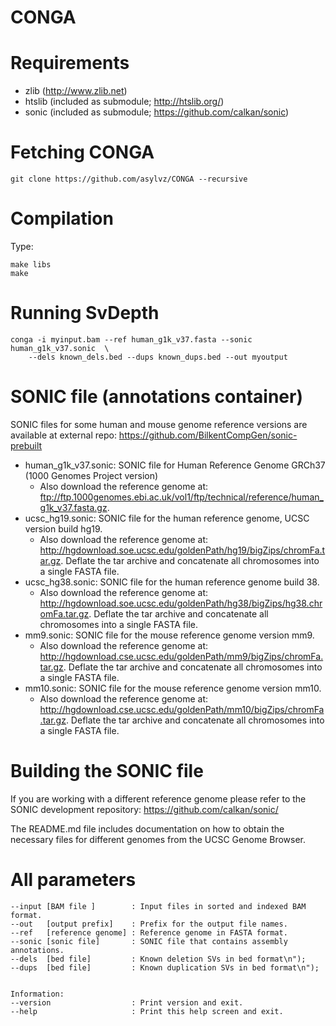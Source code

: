 CONGA
======


Requirements
============

 * zlib   (http://www.zlib.net)
 * htslib (included as submodule; http://htslib.org/)
 * sonic  (included as submodule; https://github.com/calkan/sonic)

Fetching CONGA
===============

	git clone https://github.com/asylvz/CONGA --recursive

Compilation
===========

Type:

	make libs
	make

Running SvDepth
===========================

	conga -i myinput.bam --ref human_g1k_v37.fasta --sonic human_g1k_v37.sonic  \
		--dels known_dels.bed --dups known_dups.bed --out myoutput


SONIC file (annotations container)
==================================

SONIC files for some human and mouse genome reference versions are available at external repo: https://github.com/BilkentCompGen/sonic-prebuilt

 * human_g1k_v37.sonic: SONIC file for Human Reference Genome GRCh37 (1000 Genomes Project version)
	* Also download the reference genome at: ftp://ftp.1000genomes.ebi.ac.uk/vol1/ftp/technical/reference/human_g1k_v37.fasta.gz. 
 * ucsc_hg19.sonic: SONIC file for the human reference genome, UCSC version build hg19.
	* Also download the reference genome at: http://hgdownload.soe.ucsc.edu/goldenPath/hg19/bigZips/chromFa.tar.gz. Deflate the tar archive and concatenate all chromosomes into a single FASTA file.
 * ucsc_hg38.sonic: SONIC file for the human reference genome build 38.
	* Also download the reference genome at: http://hgdownload.soe.ucsc.edu/goldenPath/hg38/bigZips/hg38.chromFa.tar.gz. Deflate the tar archive and concatenate all chromosomes into a single FASTA file.
 * mm9.sonic: SONIC file for the mouse reference genome version mm9.
	* Also download the reference genome at: http://hgdownload.cse.ucsc.edu/goldenPath/mm9/bigZips/chromFa.tar.gz. Deflate the tar archive and concatenate all chromosomes into a single FASTA file.
 * mm10.sonic: SONIC file for the mouse reference genome version mm10.
	* Also download the reference genome at: http://hgdownload.cse.ucsc.edu/goldenPath/mm10/bigZips/chromFa.tar.gz. Deflate the tar archive and concatenate all chromosomes into a single FASTA file.

Building the SONIC file
=======================

If you are working with a different reference genome please refer to the SONIC development repository: https://github.com/calkan/sonic/

The README.md file includes documentation on how to obtain the necessary files for different genomes from the UCSC Genome Browser.


All parameters
==============

	--input [BAM file ]        : Input files in sorted and indexed BAM format.
	--out   [output prefix]    : Prefix for the output file names.
	--ref   [reference genome] : Reference genome in FASTA format.
	--sonic [sonic file]       : SONIC file that contains assembly annotations.
	--dels  [bed file]         : Known deletion SVs in bed format\n");
	--dups  [bed file]         : Known duplication SVs in bed format\n");

	
	Information:
	--version                  : Print version and exit.
	--help                     : Print this help screen and exit.
